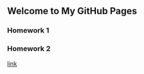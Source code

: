 ## Welcome to My GitHub Pages

### Homework 1
### Homework 2

[link](https://moodle.boun.edu.tr/login/)
